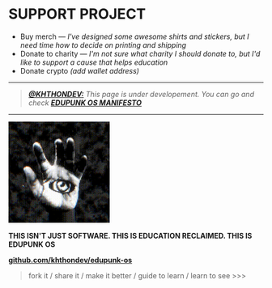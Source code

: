# SUPPORT PROJECT

- Buy merch — _I've designed some awesome shirts and stickers, but I need time how to decide on printing and shipping_
- Donate to charity — _I'm not sure what charity I should donate to, but I'd like to support a cause that helps education_
- Donate crypto _(add wallet address)_

---

> _**[@KHTHONDEV:](https://github.com/khthondev)** This page is under developement. You can go and check **[EDUPUNK OS MANIFESTO](../main/MANIFESTO.md)**_

---

<img src="../../assets/doc-images/edupunk-os-hand-eye-logo.gif" width="200px">

**THIS ISN'T JUST SOFTWARE. THIS IS EDUCATION RECLAIMED. THIS IS EDUPUNK OS**

**[github.com/khthondev/edupunk-os](https://github.com/khthondev/edupunk-os)**

> fork it / share it / make it better / guide to learn / learn to see >>>
